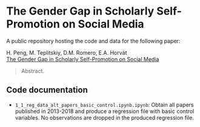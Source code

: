 # The Gender Gap in Scholarly Self-Promotion on Social Media

A public repository hosting the code and data for the following paper:

H. Peng, M. Teplitskiy, D.M. Romero, E.A. Horvát </br>
[The Gender Gap in Scholarly Self-Promotion on Social Media](https://xyz.com) </br>

> Abstract.

## Code documentation

* `1_1_reg_data_alt_papers_basic_control.ipynb.ipynb`: Obtain all papers published in 2013-2018 and produce a regression file with basic control variables. No observations are dropped in the produced regression file.
